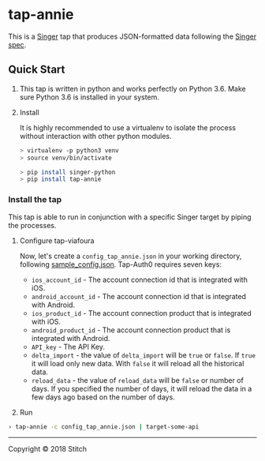 # tap-annie

This is a [Singer](https://singer.io) tap that produces JSON-formatted data
following the [Singer
spec](https://github.com/singer-io/getting-started/blob/master/SPEC.md).


## Quick Start

1. This tap is written in python and works perfectly on Python 3.6. Make sure Python 3.6 is installed in your system.

2. Install

    It is highly recommended to use a virtualenv to isolate the process without interaction with other python modules.
    ```bash
    > virtualenv -p python3 venv
    > source venv/bin/activate
    ```
    ```bash
    > pip install singer-python
    > pip install tap-annie
    ```
### Install the tap

  This tap is able to run in conjunction with a specific Singer target by piping the processes. 
       
1. Configure tap-viafoura
 
    Now, let's create a `config_tap_annie.json` in your working directory, following [sample_config.json](sample_config.json). Tap-Auth0 requires seven keys:
     - `ios_account_id` - The account connection id that is integrated with iOS.
     - `android_account_id` - The account connection id that is integrated with Android.
     - `ios_product_id` - The account connection product that is integrated with iOS.
     - `android_product_id` - The account connection product that is integrated with Android.
     - `API_key` - The API Key.
     - `delta_import` - the value of `delta_import` will be `true` or `false`. If `true` it will load only new data. With `false` it will reload all the historical data. 
     - `reload_data` - the value of `reload_data` will be `false` or number of days. If you specified the number of days, it will reload the data in a few days ago based on the number of days.

2. Run

  ```bash
› tap-annie -c config_tap_annie.json | target-some-api
```

---

Copyright &copy; 2018 Stitch
